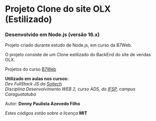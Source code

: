 # Projeto Clone do site OLX (Estilizado)

### Desenvolvido em Node.js (versão 16.x)

Projeto criado durante estudo de Node.js, em curso da B7Web.

O projeto consiste de um Clone estilizado do BackEnd do site de vendas OLX.

Projetos do curso [B7Web](https://b7web.com.br/)

**Utilizado em aulas nos cursos:**  
_Dev FullStack JS da [Soitech](https://www.soitech.com.br/)_  
_Disciplina Desenvolvimento WEB 2, curso ADS, do [IFSP](https://ifspcaraguatatuba.edu.br/), campus Caraguatatuba_

Autor: **Denny Paulista Azevedo Filho**

_Estes códigos estão sobre a licença_ **MIT**
